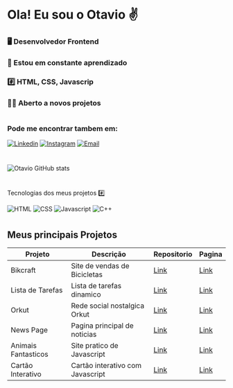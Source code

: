 # Ola! Eu sou o Otavio ✌️
### 🖥️ Desenvolvedor Frontend
### 📖 Estou em constante aprendizado 
### #️⃣ HTML, CSS, Javascrip
### 👨‍💻 Aberto a novos projetos
#
### Pode me encontrar tambem em:

[![Linkedin](https://img.shields.io/badge/LinkedIn-0077B5?style=for-the-badge&logo=linkedin&logoColor=white
)](https://www.linkedin.com/in/otavio-souza-6a7868169/)
[![Instagram](https://img.shields.io/badge/Instagram-E4405F?style=for-the-badge&logo=instagram&logoColor=white
)](https://www.instagram.com/otavioits/)
[![Email](https://img.shields.io/badge/Gmail-D14836?style=for-the-badge&logo=gmail&logoColor=white
)](otaviosouzalu@gmail.com)
#

![Otavio GitHub stats](https://github-readme-stats.vercel.app/api?username=otaviosouza21&show_icons=true&theme=dark)
#
Tecnologias dos meus projetos #️⃣

<div style="display: inline-block">
<img aling="center" alt="HTML" src="https://img.shields.io/badge/HTML-239120?style=for-the-badge&logo=html5&logoColor=white">
<img aling="center" alt="CSS" src="https://img.shields.io/badge/CSS-239120?&style=for-the-badge&logo=css3&logoColor=white">
<img aling="center" alt="Javascript" src="https://img.shields.io/badge/JavaScript-F7DF1E?style=for-the-badge&logo=javascript&logoColor=black">
<img aling="center" alt="C++" src="https://img.shields.io/badge/C%2B%2B-00599C?style=for-the-badge&logo=c%2B%2B&logoColor=white">
</div>

#
## Meus principais Projetos

| Projeto | Descrição | Repositorio | Pagina |
|----------|----------|----------|----------|
| Bikcraft | Site de vendas de Bicicletas | [Link](https://github.com/otaviosouza21/bikcraft)| [Link](https://otaviosouza21.github.io/bikcraft/) |
| Lista de Tarefas | Lista de tarefas dinamico | [Link](https://github.com/otaviosouza21/lista-de-Tarefas)| [Link](https://otaviosouza21.github.io/lista-de-Tarefas/) |
| Orkut | Rede social nostalgica Orkut | [Link](https://github.com/otaviosouza21/orkut)| [Link](https://otaviosouza21.github.io/orkut/) |
| News Page | Pagina principal de noticias | [Link](https://github.com/otaviosouza21/Pagina-de-Noticias)| [Link](https://otaviosouza21.github.io/Pagina-de-Noticias/) |
| Animais Fantasticos | Site pratico de Javascript | [Link](https://github.com/otaviosouza21/Animais-Fantasticos)| [Link](https://otaviosouza21.github.io/Animais-Fantasticos/) |
| Cartão Interativo | Cartão interativo com Javascript | [Link](https://github.com/otaviosouza21/cartao-de-credito-interativo)| [Link](https://otaviosouza21.github.io/cartao-de-credito-interativo/) |
